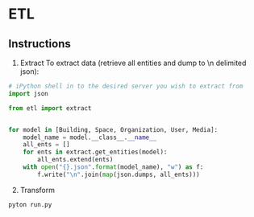 # ETL
## Instructions

1) Extract
To extract data (retrieve all entities and dump to \n delimited json):
```python
# iPython shell in to the desired server you wish to extract from
import json

from etl import extract


for model in [Building, Space, Organization, User, Media]:
    model_name = model.__class__.__name__
    all_ents = []
    for ents in extract.get_entities(model):
        all_ents.extend(ents)
    with open("{}.json".format(model_name), "w") as f:
        f.write("\n".join(map(json.dumps, all_ents)))
```


2) Transform
```
pyton run.py
```
